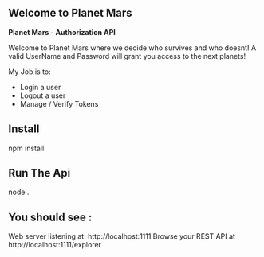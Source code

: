 ## Welcome to Planet Mars

**Planet Mars - Authorization API**

Welcome to Planet Mars where we decide who survives and who doesnt! 
A valid UserName and Password will grant you access to the next planets! 

My Job is to:

* Login a user
* Logout a user
* Manage / Verify Tokens


## Install 
npm install 

## Run The Api 
node . 

## You should see :

Web server listening at: http://localhost:1111
Browse your REST API at http://localhost:1111/explorer


